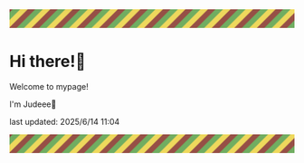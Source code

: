 <!-- Header image -->
<img src="./pokemon/pokemon_25.png" width="1000">

# Hi there!👋

Welcome to mypage!

I'm Judeee🐷

last updated: 2025/6/14 11:04

<!-- Footer image -->
<img src="./pokemon/pokemon_25.png" width="1000">
